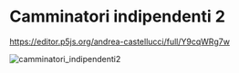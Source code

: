 # Camminatori indipendenti 2

https://editor.p5js.org/andrea-castellucci/full/Y9cqWRg7w

![camminatori_indipendenti2](https://user-images.githubusercontent.com/75098849/114776938-5b178500-9d73-11eb-9770-38906d0bfda5.jpg)


